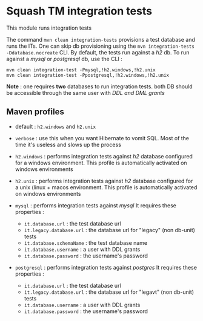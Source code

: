 Squash TM integration tests
===========================

This module runs integration tests

The command `mvn clean integration-tests` provisions a test database and runs the ITs.
One can skip db provisioning using the `mvn integration-tests -Ddatabase.nocreate` CLI.
By default, the tests run against a _h2_ db. To run against a _mysql_ or _postgresql_ db, use the CLI : 

    mvn clean integration-test -Pmysql,!h2.windows,!h2.unix
    mvn clean integration-test -Ppostgresql,!h2.windows,!h2.unix

**Note** : one requires **two** databases to run integration tests. both DB should be accessible through the same user with _DDL and DML grants_


Maven profiles
--------------

* default : `h2.windows` and `h2.unix`

* `verbose` : use this when you want Hibernate to vomit SQL. Most of the time it's useless and slows up the process 

* `h2.windows` : performs integration tests against _h2_ database configured for a windows environment. 
This profile is automatically activated on windows environments 

* `h2.unix` : performs integration tests against _h2_ database configured for a unix (linux + macos environment. 
This profile is automatically activated on windows environments 
	
* `mysql` : performs integration tests against _mysql_ It requires these properties : 
	* `it.database.url` : the test database url
	* `it.legacy.database.url` : the database url for "legacy" (non db-unit) tests
	* `it.database.schemaName` : the test database name
	* `it.database.username` : a user with DDL grants
	* `it.database.password` : the username's password

* `postgresql` : performs integration tests against _postgres_ It requires these properties : 
	* `it.database.url` : the test database url
	* `it.legacy.database.url` : the database url for "legavt" (non db-unit) tests
	* `it.database.username` : a user with DDL grants
	* `it.database.password` : the username's password



